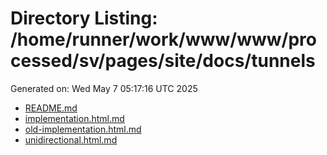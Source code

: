 # Directory Listing: /home/runner/work/www/www/processed/sv/pages/site/docs/tunnels
Generated on: Wed May  7 05:17:16 UTC 2025

- [README.md](README.md)
- [implementation.html.md](implementation.html.md)
- [old-implementation.html.md](old-implementation.html.md)
- [unidirectional.html.md](unidirectional.html.md)
